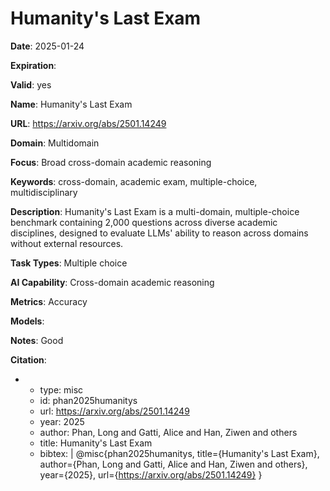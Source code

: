# Humanity's Last Exam

**Date**: 2025-01-24

**Expiration**: 

**Valid**: yes

**Name**: Humanity's Last Exam

**URL**: https://arxiv.org/abs/2501.14249

**Domain**: Multidomain

**Focus**: Broad cross-domain academic reasoning

**Keywords**: cross-domain, academic exam, multiple-choice, multidisciplinary

**Description**: Humanity's Last Exam is a multi-domain, multiple-choice benchmark containing 2,000 questions across diverse academic disciplines, designed to evaluate LLMs' ability to reason across domains without external resources. 

**Task Types**: Multiple choice

**AI Capability**: Cross-domain academic reasoning

**Metrics**: Accuracy

**Models**: 

**Notes**: Good

**Citation**:

-
  - type: misc
  - id: phan2025humanitys
  - url: https://arxiv.org/abs/2501.14249
  - year: 2025
  - author: Phan, Long and Gatti, Alice and Han, Ziwen and others
  - title: Humanity's Last Exam
  - bibtex: |
      @misc{phan2025humanitys,
        title={Humanity's Last Exam},
        author={Phan, Long and Gatti, Alice and Han, Ziwen and others},
        year={2025},
        url={https://arxiv.org/abs/2501.14249}
      }

